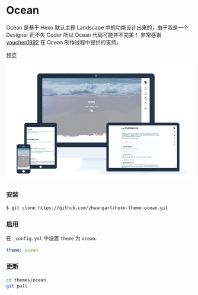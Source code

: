 # Ocean

Ocean 是基于 Hexo 默认主题 Landscape 中的功能设计出来的，由于我是一个 Designer 而不失 Coder 所以 Ocean 代码可能并不完美！
非常感谢 [youchen1992](https://github.com/youchen1992) 在 Ocean 制作过程中提供的支持。


[预览](https://zhwangart.github.io)

![screenshot](screenshots/screenshot.jpg)

### 安装

``` bash
$ git clone https://github.com/zhwangart/hexo-theme-ocean.git
```

### 启用

在 `_config.yml` 中设置 `theme` 为 `ocean`.

``` yml
theme: ocean
```

### 更新

``` bash
cd themes/ocean
git pull
```

